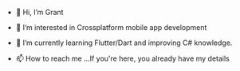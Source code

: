 - 👋 Hi, I’m Grant

- 👀 I’m interested in Crossplatform mobile app development
- 🌱 I’m currently learning Flutter/Dart and improving C# knowledge.
- 📫 How to reach me ...If you're here, you already have my details

<!---
GrantS92/GrantS92 is a ✨ special ✨ repository because its `README.md` (this file) appears on your GitHub profile.
You can click the Preview link to take a look at your changes.
--->
